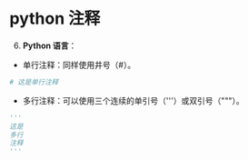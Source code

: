 # python 注释

6. **Python 语言**：

- 单行注释：同样使用井号（#）。

```python
# 这是单行注释
```

- 多行注释：可以使用三个连续的单引号（'''）或双引号（"""）。

```python
'''
这是
多行
注释
'''
```
